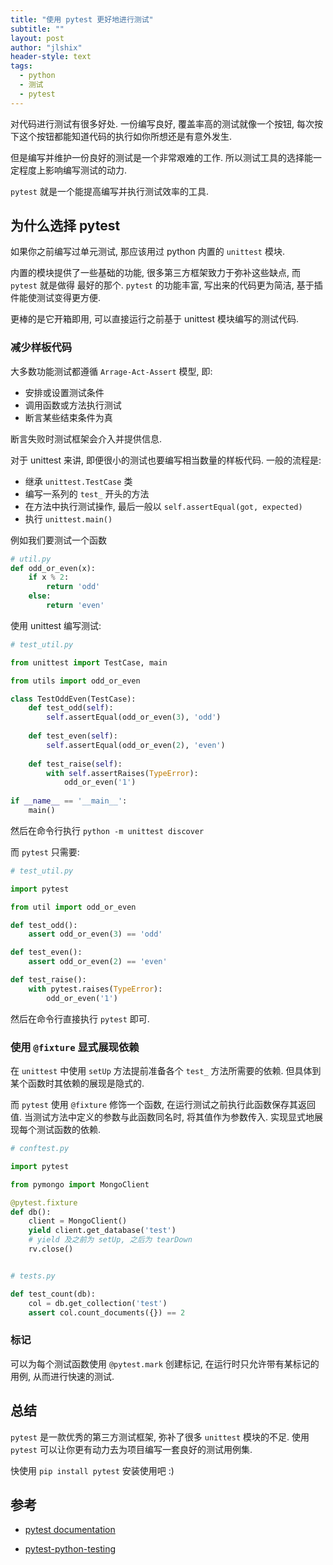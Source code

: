 ```yaml
---
title: "使用 pytest 更好地进行测试"
subtitle: ""
layout: post
author: "jlshix"
header-style: text
tags:
  - python
  - 测试
  - pytest
---
```


对代码进行测试有很多好处. 一份编写良好, 覆盖率高的测试就像一个按钮, 每次按下这个按钮都能知道代码的执行如你所想还是有意外发生.

但是编写并维护一份良好的测试是一个非常艰难的工作. 所以测试工具的选择能一定程度上影响编写测试的动力.

`pytest` 就是一个能提高编写并执行测试效率的工具.


## 为什么选择 pytest

如果你之前编写过单元测试, 那应该用过 python 内置的 `unittest` 模块.

内置的模块提供了一些基础的功能, 很多第三方框架致力于弥补这些缺点, 而 `pytest` 就是做得
最好的那个. `pytest` 的功能丰富, 写出来的代码更为简洁, 基于插件能使测试变得更方便.

更棒的是它开箱即用, 可以直接运行之前基于 unittest 模块编写的测试代码.

### 减少样板代码

大多数功能测试都遵循 `Arrage-Act-Assert` 模型, 即:
- 安排或设置测试条件
- 调用函数或方法执行测试
- 断言某些结束条件为真

断言失败时测试框架会介入并提供信息.

对于 unittest 来讲, 即便很小的测试也要编写相当数量的样板代码.
一般的流程是:

- 继承 `unittest.TestCase` 类
- 编写一系列的 `test_` 开头的方法
- 在方法中执行测试操作, 最后一般以 `self.assertEqual(got, expected)`
- 执行 `unittest.main()`

例如我们要测试一个函数

```python
# util.py
def odd_or_even(x):
    if x % 2:
        return 'odd'
    else:
        return 'even'
```

使用 unittest 编写测试:

```python
# test_util.py

from unittest import TestCase, main

from utils import odd_or_even

class TestOddEven(TestCase):
    def test_odd(self):
        self.assertEqual(odd_or_even(3), 'odd')
    
    def test_even(self):
        self.assertEqual(odd_or_even(2), 'even')
    
    def test_raise(self):
        with self.assertRaises(TypeError):
            odd_or_even('1')
    
if __name__ == '__main__':
    main()
```

然后在命令行执行 `python -m unittest discover`


而 `pytest` 只需要:

```python
# test_util.py

import pytest

from util import odd_or_even

def test_odd():
    assert odd_or_even(3) == 'odd'

def test_even():
    assert odd_or_even(2) == 'even'

def test_raise():
    with pytest.raises(TypeError):
        odd_or_even('1')
```

然后在命令行直接执行 `pytest` 即可.


### 使用 `@fixture` 显式展现依赖

在 `unittest` 中使用 `setUp` 方法提前准备各个 `test_` 方法所需要的依赖.
但具体到某个函数时其依赖的展现是隐式的.

而 `pytest` 使用 `@fixture` 修饰一个函数, 在运行测试之前执行此函数保存其返回值.
当测试方法中定义的参数与此函数同名时, 将其值作为参数传入. 实现显式地展现每个测试函数的依赖.

```python
# conftest.py

import pytest

from pymongo import MongoClient

@pytest.fixture
def db():
    client = MongoClient()
    yield client.get_database('test')
    # yield 及之前为 setUp, 之后为 tearDown
    rv.close()


# tests.py

def test_count(db):
    col = db.get_collection('test')
    assert col.count_documents({}) == 2
```

### 标记

可以为每个测试函数使用 `@pytest.mark` 创建标记, 在运行时只允许带有某标记的用例,
从而进行快速的测试.


## 总结

`pytest` 是一款优秀的第三方测试框架, 弥补了很多 `unittest` 模块的不足. 使用 `pytest`
可以让你更有动力去为项目编写一套良好的测试用例集.

快使用 `pip install pytest` 安装使用吧 :)


## 参考

- [pytest documentation](https://docs.pytest.org/en/stable/)

- [pytest-python-testing](https://realpython.com/pytest-python-testing/)